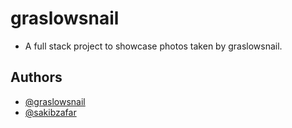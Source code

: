 # graslowsnail
- A full stack project to showcase photos taken by graslowsnail.

## Authors

- [@graslowsnail](https://www.github.com/graslowsnail)
- [@sakibzafar](https://www.github.com/sakibzafar)

